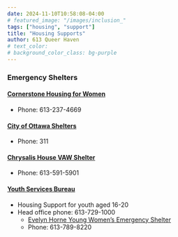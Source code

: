 ```yaml
---
date: 2024-11-10T10:58:08-04:00
# featured_image: "/images/inclusion_"
tags: ["housing", "support"]
title: "Housing Supports"
author: 613 Queer Haven
# text_color:
# background_color_class: bg-purple
---
```


### Emergency Shelters

#### [Cornerstone Housing for Women](https://cornerstonewomen.ca/programs-and-services/shelter/)
- Phone: 613-237-4669

#### [City of Ottawa Shelters](https://ottawa.ca/en/city-hall/creating-equal-inclusive-and-diverse-city/accessibility-city/housing)
- Phone: 311

#### [Chrysalis House VAW Shelter](https://wocrc.ca/program/chrysalis-house/)
 - Phone: 613-591-5901

#### [Youth Services Bureau](https://www.ysb.ca/)
- Housing Support for youth aged 16-20
- Head office phone: 613-729-1000
  - [Evelyn Horne Young Women’s Emergency Shelter](https://www.ysb.ca/services/community-and-housing-services/housing-and-shelter/young-womens-shelter/)
  - Phone: 613-789-8220

